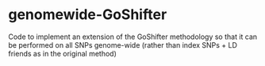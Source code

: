 # genomewide-GoShifter
Code to implement an extension of the GoShifter methodology so that it can be performed on all SNPs genome-wide (rather than index SNPs + LD friends as in the original method)
